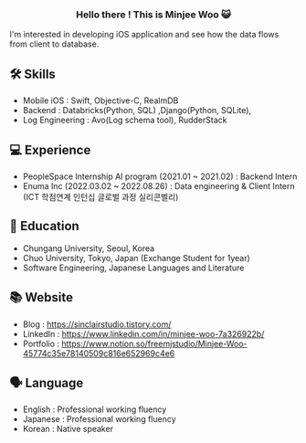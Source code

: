 

<h3 align="center">
Hello there ! This is Minjee Woo 😺

</h3>
  
  I'm interested in developing iOS application and see how the data flows from client to database. 
  
 
## 🛠 Skills

- Mobile iOS : Swift, Objective-C, RealmDB
- Backend : Databricks(Python, SQL) ,Django(Python, SQLite), 
- Log Engineering : Avo(Log schema tool), RudderStack

## 💻 Experience
- PeopleSpace Internship AI program (2021.01 ~ 2021.02) : Backend Intern
- Enuma Inc (2022.03.02 ~ 2022.08.26) : Data engineering & Client Intern (ICT 학점연계 인턴십 글로벌 과정 실리콘벨리)

## 🏫 Education

- Chungang University, Seoul, Korea
- Chuo University, Tokyo, Japan (Exchange Student for 1year)
- Software Engineering, Japanese Languages and Literature

## 📚 Website

- Blog : https://sinclairstudio.tistory.com/
- LinkedIn : https://www.linkedin.com/in/minjee-woo-7a326922b/
- Portfolio : https://www.notion.so/freemjstudio/Minjee-Woo-45774c35e78140509c816e652969c4e6

## 🗣 Language
- English : Professional working fluency 
- Japanese : Professional working fluency 
- Korean : Native speaker

